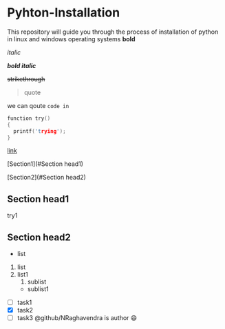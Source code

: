 # Pyhton-Installation
This repository will guide you through the process of installation of python in linux and windows operating systems
**bold**

*italic*

**_bold italic_**

~~strikethrough~~ 
> quote

we can qoute ` code in `
```c
function try()
{
  printf('trying');
}
```
[link](https://google.co.in)

[Section1](#Section head1)

[Section2](#Section head2)

## Section head1
try1
## Section head2
- list
1. list
2. list1
    1. sublist
    * sublist1
- [ ] task1
- [x] task2
- [ ] task3
@github/NRaghavendra is author :smile:
